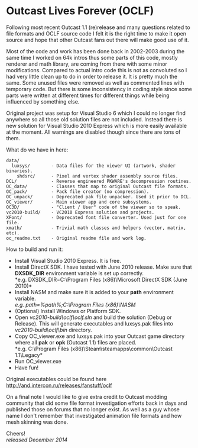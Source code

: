 Outcast Lives Forever (OCLF)
============================
Following most recent Outcast 1.1 (re)release and many questions related to
file formats and OCLF source code I felt it is the right time to make it open
source and hope that other Outcast fans out there will make good use of it.

Most of the code and work has been done back in 2002-2003 during the same time
I worked on 64k intros thus some parts of this code, mostly renderer and math
library, are coming from there with some minor modifications. Compared to
actual intro code this is not as convoluted so I had very little clean up to do
in order to release it. It is pretty much the same. Some unused files were
removed as well as commented lines with temporary code. But there is some
inconsistency in coding style since some parts were written at different times
for different things while being influenced by something else.

Original project was setup for Visual Studio 6 which I could no longer find
anywhere so all those old solution files are not included. Instead there is new
solution for Visual Studio 2010 Express which is more easily available at the
moment. All warnings are disabled though since there are tons of them.

What do we have in here:

    data/  
      luxsys/        - Data files for the viewer UI (artwork, shader binaries).  
        shdsrc/      - Pixel and vertex shader assembly source files.  
    DCL/             - Reverse engineered PKWARE's decompression routines.  
    OC_data/         - Classes that map to original Outcast file formats.  
    OC_pack/         - Pack file creator (no compression).  
    OC_unpack/       - Deprecated pak file unpacker. Used it prior to DCL.  
    OC_viewer/       - Main viewer app and core subsystems.  
    OC3D/            - "Client / User" code of the viewer so to speak.  
    vc2010-build/    - VC2010 Express solution and projects.  
    XFont/           - Deprecated font file converter. Used just for one file.  
    xmath/           - Trivial math classes and helpers (vector, matrix, etc).  
    oc_readme.txt    - Original readme file and work log.  

How to build and run it:

* Install Visual Studio 2010 Express. It is free.
* Install DirectX SDK. I have tested with June 2010 release. Make sure that
  **DXSDK_DIR** environment variable is set up correctly.  
  *e.g. DXSDK_DIR=C:\Program Files (x86)\Microsoft DirectX SDK (June 2010)\*
* Install NASM and make sure it is added to your **path** environment variable.  
  *e.g. path=%path%;C:\Program Files (x86)\NASM*
* (Optional) Install Windows or Platform SDK.
* Open *vc2010-build\oclf\oclf.sln* and build the solution (Debug or Release).
  This will generate executables and luxsys.pak files into
  *vc2010-build\oclf\bin* directory.
* Copy OC_viewer.exe and luxsys.pak into your Outcast game directory
  where all **pak** or **opk** (Outcast 1.1) files are placed.  
  *e.g. C:\Program Files (x86)\Steam\steamapps\common\Outcast 1.1\Legacy\*
* Run OC_viewer.exe
* Have fun!

Original executables could be found here http://and.intercon.ru/releases/fanstuff/oclf

On a final note I would like to give extra credit to Outcast modding
community that did some file format investigation efforts back in days and
published those on forums that no longer exist. As well as a guy whose name I
don't remember that investigated animation file formats and how mesh skinning
was done.

Cheers!  
*released December 2014*
